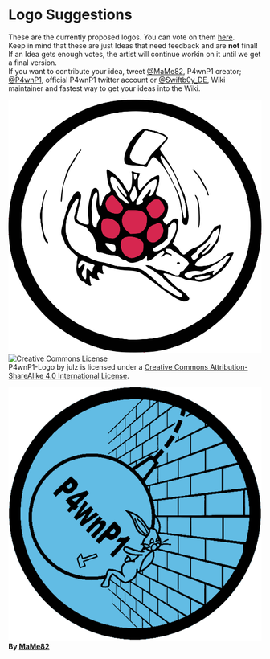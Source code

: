 # Logo Suggestions

These are the currently proposed logos. You can vote on them [here](https://goo.gl/forms/aVUISa2I9SE6H64y1).  
Keep in mind that these are just Ideas that need feedback and are **not** final!  
If an Idea gets enough votes, the artist will continue workin on it until we get a final version.  
If you want to contribute your idea, tweet [@MaMe82](https://twitter.com/mame82), P4wnP1 creator; [@P4wnP1](https://twitter.com/P4wnP1), official P4wnP1 twitter account or [@Swiftb0y_DE](https://twitter.com/swiftb0y_de), Wiki maintainer and fastest way to get your ideas into the Wiki.

![Logo by "Julz"](../img/P4wnP1LogoSVGready.svg)  
<a rel="license" href="http://creativecommons.org/licenses/by-sa/4.0/"><img alt="Creative Commons License" style="border-width:0" src="https://i.creativecommons.org/l/by-sa/4.0/88x31.png" /></a><br /><span xmlns:dct="http://purl.org/dc/terms/" href="http://purl.org/dc/dcmitype/StillImage" property="dct:title" rel="dct:type">P4wnP1-Logo</span> by <span xmlns:cc="http://creativecommons.org/ns#" property="cc:attributionName">julz</span> is licensed under a <a rel="license" href="http://creativecommons.org/licenses/by-sa/4.0/">Creative Commons Attribution-ShareAlike 4.0 International License</a>.

![Logo by [MaMe82](https://twitter.com/mame82)](../img/p4wnp1-logo.png)  
**By [MaMe82](https://twitter.com/mame82)**
